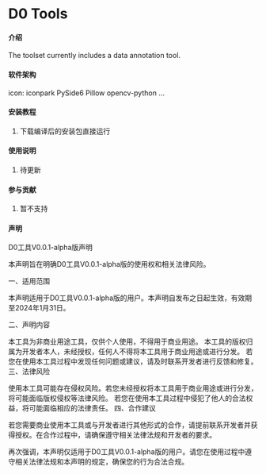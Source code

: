 # D0 Tools

#### 介绍
The toolset currently includes a data annotation tool.

#### 软件架构
icon: iconpark
PySide6
Pillow
opencv-python
...



#### 安装教程

1.  下载编译后的安装包直接运行

#### 使用说明

1.  待更新

#### 参与贡献

1.  暂不支持


#### 声明

D0工具V0.0.1-alpha版声明

本声明旨在明确D0工具V0.0.1-alpha版的使用权和相关法律风险。

一、适用范围

本声明适用于D0工具V0.0.1-alpha版的用户。本声明自发布之日起生效，有效期至2024年1月31日。

二、声明内容

本工具为非商业用途工具，仅供个人使用，不得用于商业用途。
本工具的版权归属为开发者本人，未经授权，任何人不得将本工具用于商业用途或进行分发。
若您在使用本工具过程中发现任何问题或建议，请及时联系开发者进行反馈和修复。
三、法律风险

使用本工具可能存在侵权风险。若您未经授权将本工具用于商业用途或进行分发，将可能面临版权侵权等法律风险。
若您在使用本工具过程中侵犯了他人的合法权益，将可能面临相应的法律责任。
四、合作建议

若您需要商业使用本工具或与开发者进行其他形式的合作，请提前联系开发者并获得授权。在合作过程中，请确保遵守相关法律法规和开发者的要求。

再次强调，本声明仅适用于D0工具V0.0.1-alpha版的用户。请您在使用过程中遵守相关法律法规和本声明的规定，确保您的行为合法合规。
